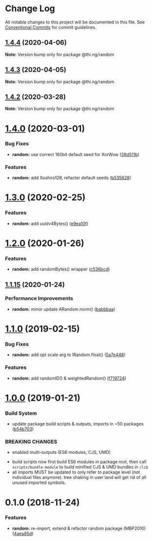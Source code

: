 # Change Log

All notable changes to this project will be documented in this file.
See [Conventional Commits](https://conventionalcommits.org) for commit guidelines.

## [1.4.4](https://github.com/thi-ng/umbrella/compare/@thi.ng/random@1.4.3...@thi.ng/random@1.4.4) (2020-04-06)

**Note:** Version bump only for package @thi.ng/random





## [1.4.3](https://github.com/thi-ng/umbrella/compare/@thi.ng/random@1.4.2...@thi.ng/random@1.4.3) (2020-04-05)

**Note:** Version bump only for package @thi.ng/random





## [1.4.2](https://github.com/thi-ng/umbrella/compare/@thi.ng/random@1.4.1...@thi.ng/random@1.4.2) (2020-03-28)

**Note:** Version bump only for package @thi.ng/random





# [1.4.0](https://github.com/thi-ng/umbrella/compare/@thi.ng/random@1.3.2...@thi.ng/random@1.4.0) (2020-03-01)


### Bug Fixes

* **random:** use correct 160bit default seed for XorWow ([38d511b](https://github.com/thi-ng/umbrella/commit/38d511bc2e2c0bf00101e0b9db50cdb371445425))


### Features

* **random:** add Xoshiro128, refactor default seeds ([b535628](https://github.com/thi-ng/umbrella/commit/b535628c879b133d121307695a2a138dac70f008))





# [1.3.0](https://github.com/thi-ng/umbrella/compare/@thi.ng/random@1.2.0...@thi.ng/random@1.3.0) (2020-02-25)


### Features

* **random:** add uuidv4Bytes() ([e9ea10f](https://github.com/thi-ng/umbrella/commit/e9ea10f5e6b2415863e1a552207758aa3a47c9cf))





# [1.2.0](https://github.com/thi-ng/umbrella/compare/@thi.ng/random@1.1.15...@thi.ng/random@1.2.0) (2020-01-26)

### Features

* **random:** add randomBytes() wrapper ([c536bcd](https://github.com/thi-ng/umbrella/commit/c536bcd83c766414e349f6b82494ace9888ac2ba))

## [1.1.15](https://github.com/thi-ng/umbrella/compare/@thi.ng/random@1.1.14...@thi.ng/random@1.1.15) (2020-01-24)

### Performance Improvements

* **random:** minor update ARandom.norm() ([babbbaa](https://github.com/thi-ng/umbrella/commit/babbbaa12b5be09415f420e7559fa5c8bb76f802))

# [1.1.0](https://github.com/thi-ng/umbrella/compare/@thi.ng/random@1.0.2...@thi.ng/random@1.1.0) (2019-02-15)

### Bug Fixes

* **random:** add opt scale arg to IRandom.float() ([5a7e448](https://github.com/thi-ng/umbrella/commit/5a7e448))

### Features

* **random:** add randomID() & weightedRandom() ([f719724](https://github.com/thi-ng/umbrella/commit/f719724))

# [1.0.0](https://github.com/thi-ng/umbrella/compare/@thi.ng/random@0.1.1...@thi.ng/random@1.0.0) (2019-01-21)

### Build System

* update package build scripts & outputs, imports in ~50 packages ([b54b703](https://github.com/thi-ng/umbrella/commit/b54b703))

### BREAKING CHANGES

* enabled multi-outputs (ES6 modules, CJS, UMD)

- build scripts now first build ES6 modules in package root, then call
  `scripts/bundle-module` to build minified CJS & UMD bundles in `/lib`
- all imports MUST be updated to only refer to package level
  (not individual files anymore). tree shaking in user land will get rid of
  all unused imported symbols.

# 0.1.0 (2018-11-24)

### Features

* **random:** re-import, extend & refactor random package (MBP2010) ([4aea85d](https://github.com/thi-ng/umbrella/commit/4aea85d))
